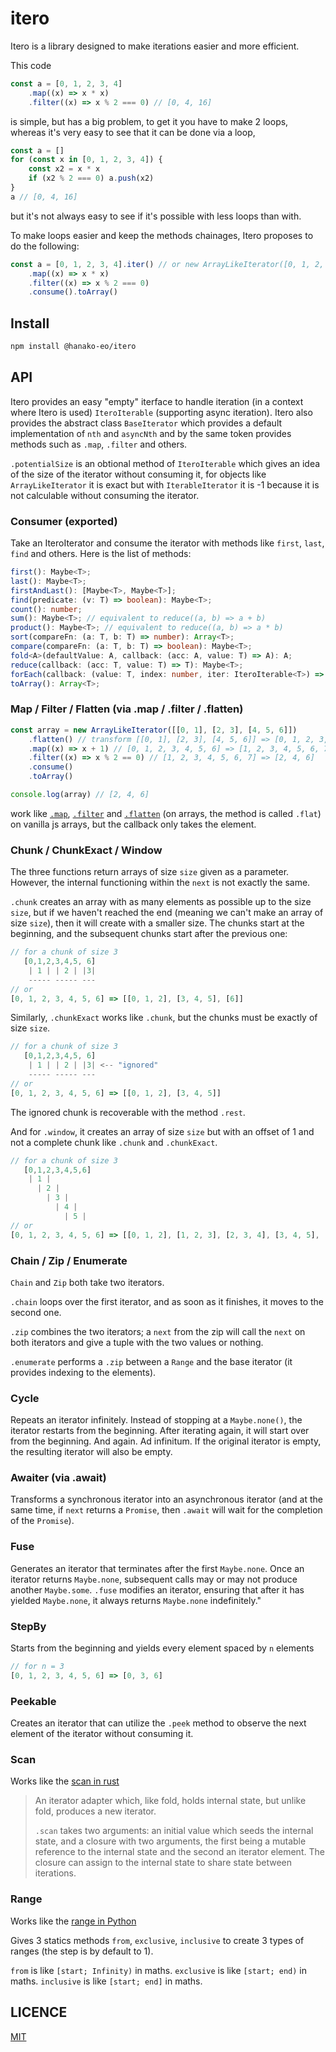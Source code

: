 # itero

Itero is a library designed to make iterations easier and more efficient.

This code
```js
const a = [0, 1, 2, 3, 4]
    .map((x) => x * x)
    .filter((x) => x % 2 === 0) // [0, 4, 16]
```
is simple, but has a big problem, to get it you have to make 2 loops, whereas it's very easy to see that it can be done via a loop,
```js
const a = []
for (const x in [0, 1, 2, 3, 4]) {
    const x2 = x * x
    if (x2 % 2 === 0) a.push(x2)
}
a // [0, 4, 16]
```
but it's not always easy to see if it's possible with less loops than with.

To make loops easier and keep the methods chainages, Itero proposes to do the following:
```js
const a = [0, 1, 2, 3, 4].iter() // or new ArrayLikeIterator([0, 1, 2, 3, 4])
    .map((x) => x * x)
    .filter((x) => x % 2 === 0)
    .consume().toArray()
```

## Install

```sh
npm install @hanako-eo/itero
```

## API

Itero provides an easy "empty" iterface to handle iteration (in a context where Itero is used) `IteroIterable` (supporting async iteration). Itero also provides the abstract class `BaseIterator` which provides a default implementation of `nth` and `asyncNth` and by the same token provides methods such as `.map`, `.filter` and others. 

`.potentialSize` is an obtional method of `IteroIterable` which gives an idea of the size of the iterator without consuming it, for objects like `ArrayLikeIterator` it is exact but with `IterableIterator` it is -1 because it is not calculable without consuming the iterator.


### Consumer (exported)
Take an IteroIterator and consume the iterator with methods like `first`, `last`, `find` and others. Here is the list of methods:

```ts
first(): Maybe<T>;
last(): Maybe<T>;
firstAndLast(): [Maybe<T>, Maybe<T>];
find(predicate: (v: T) => boolean): Maybe<T>;
count(): number;
sum(): Maybe<T>; // equivalent to reduce((a, b) => a + b)
product(): Maybe<T>; // equivalent to reduce((a, b) => a * b)
sort(compareFn: (a: T, b: T) => number): Array<T>;
compare(compareFn: (a: T, b: T) => boolean): Maybe<T>;
fold<A>(defaultValue: A, callback: (acc: A, value: T) => A): A;
reduce(callback: (acc: T, value: T) => T): Maybe<T>;
forEach(callback: (value: T, index: number, iter: IteroIterable<T>) => void): void;
toArray(): Array<T>;
```

### Map / Filter / Flatten (via .map / .filter / .flatten)

```js
const array = new ArrayLikeIterator([[0, 1], [2, 3], [4, 5, 6]])
    .flatten() // transform [[0, 1], [2, 3], [4, 5, 6]] => [0, 1, 2, 3, 4, 5, 6]
    .map((x) => x + 1) // [0, 1, 2, 3, 4, 5, 6] => [1, 2, 3, 4, 5, 6, 7]
    .filter((x) => x % 2 == 0) // [1, 2, 3, 4, 5, 6, 7] => [2, 4, 6]
    .consume()
    .toArray()

console.log(array) // [2, 4, 6]
```
work like [`.map`](https://developer.mozilla.org/en-US/docs/Web/JavaScript/Reference/Global_Objects/Array/map), [`.filter`](https://developer.mozilla.org/en-US/docs/Web/JavaScript/Reference/Global_Objects/Array/filter) and [`.flatten`](https://developer.mozilla.org/en-US/docs/Web/JavaScript/Reference/Global_Objects/Array/flat) (on arrays, the method is called `.flat`) on vanilla js arrays, but the callback only takes the element.

### Chunk / ChunkExact / Window

The three functions return arrays of size `size` given as a parameter. However, the internal functioning within the `next` is not exactly the same.

`.chunk` creates an array with as many elements as possible up to the size `size`, but if we haven't reached the end (meaning we can't make an array of size `size`), then it will create with a smaller size. The chunks start at the beginning, and the subsequent chunks start after the previous one:
```js
// for a chunk of size 3
   [0,1,2,3,4,5, 6]
    | 1 | | 2 | |3|
    ----- ----- ---
// or
[0, 1, 2, 3, 4, 5, 6] => [[0, 1, 2], [3, 4, 5], [6]]
```

Similarly, `.chunkExact` works like `.chunk`, but the chunks must be exactly of size `size`.
```js
// for a chunk of size 3
   [0,1,2,3,4,5, 6]
    | 1 | | 2 | |3| <-- "ignored"
    ----- ----- ---
// or
[0, 1, 2, 3, 4, 5, 6] => [[0, 1, 2], [3, 4, 5]]
```
The ignored chunk is recoverable with the method `.rest`.

And for `.window`, it creates an array of size `size` but with an offset of 1 and not a complete chunk like `.chunk` and `.chunkExact`.

```js
// for a chunk of size 3
   [0,1,2,3,4,5,6]
    | 1 |
      | 2 |
        | 3 |
          | 4 |
            | 5 |
// or
[0, 1, 2, 3, 4, 5, 6] => [[0, 1, 2], [1, 2, 3], [2, 3, 4], [3, 4, 5], [4, 5, 6]]
```

### Chain / Zip / Enumerate

`Chain` and `Zip` both take two iterators.

`.chain` loops over the first iterator, and as soon as it finishes, it moves to the second one.

`.zip` combines the two iterators; a `next` from the zip will call the `next` on both iterators and give a tuple with the two values or nothing.

`.enumerate` performs a `.zip` between a `Range` and the base iterator (it provides indexing to the elements).

### Cycle

Repeats an iterator infinitely. Instead of stopping at a `Maybe.none()`, the iterator restarts from the beginning. After iterating again, it will start over from the beginning. And again. Ad infinitum. If the original iterator is empty, the resulting iterator will also be empty.

### Awaiter (via .await)

Transforms a synchronous iterator into an asynchronous iterator (and at the same time, if `next` returns a `Promise`, then `.await` will wait for the completion of the `Promise`).

### Fuse

Generates an iterator that terminates after the first `Maybe.none`. Once an iterator returns `Maybe.none`, subsequent calls may or may not produce another `Maybe.some`. `.fuse` modifies an iterator, ensuring that after it has yielded `Maybe.none`, it always returns `Maybe.none` indefinitely."

### StepBy

Starts from the beginning and yields every element spaced by `n` elements

```js
// for n = 3
[0, 1, 2, 3, 4, 5, 6] => [0, 3, 6]
```

### Peekable

Creates an iterator that can utilize the `.peek` method to observe the next element of the iterator without consuming it.

### Scan

Works like the [scan in rust](https://doc.rust-lang.org/std/iter/trait.Iterator.html#method.scan)

> An iterator adapter which, like fold, holds internal state, but unlike fold, produces a new iterator.
>
> `.scan` takes two arguments: an initial value which seeds the internal state, and a closure with two arguments, the first being a mutable reference to the internal state and the second an iterator element. The closure can assign to the internal state to share state between iterations.

### Range

Works like the [range in Python](https://www.w3schools.com/python/ref_func_range.asp)

Gives 3 statics methods `from`, `exclusive`, `inclusive` to create 3 types of ranges (the step is by default to 1).

`from` is like `[start; Infinity)` in maths.
`exclusive` is like `[start; end)` in maths.
`inclusive` is like `[start; end]` in maths.

## LICENCE
[MIT](./LICENCE)
